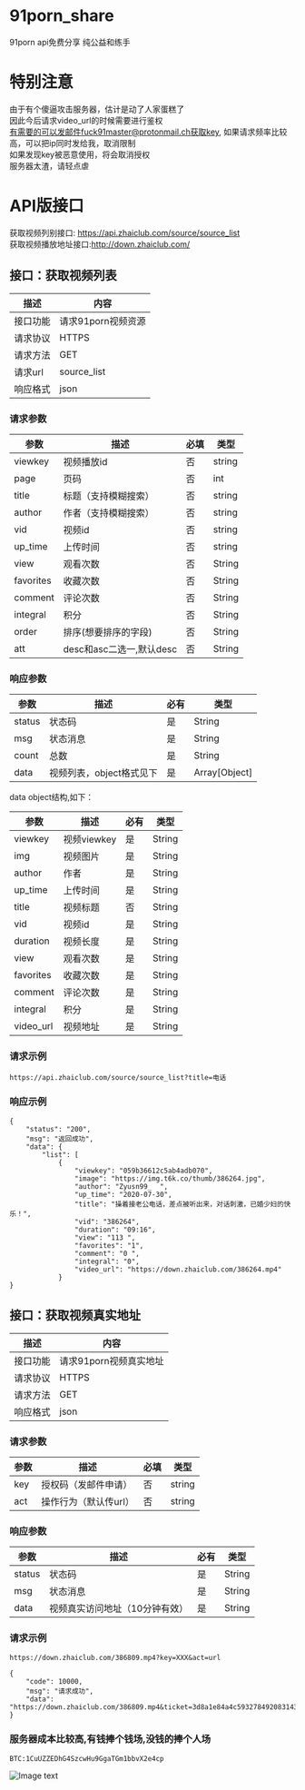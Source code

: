 # 91porn_share
91porn api免费分享 纯公益和练手
# 特别注意
由于有个傻逼攻击服务器，估计是动了人家蛋糕了  
因此今后请求video_url的时候需要进行鉴权   
有需要的可以发邮件fuck91master@protonmail.ch获取key,
如果请求频率比较高，可以把ip同时发给我，取消限制     
如果发现key被恶意使用，将会取消授权  
服务器太渣，请轻点虐
# API版接口 

获取视频列别接口: https://api.zhaiclub.com/source/source_list  
获取视频播放地址接口:http://down.zhaiclub.com/

## 接口：获取视频列表
| 描述     | 内容               |
| -------- | ------------------ |
| 接口功能 | 请求91porn视频资源 |
| 请求协议 | HTTPS              |
| 请求方法 | GET                |
| 请求url  | source_list           |
| 响应格式 | json               |

### 请求参数

| 参数     | 描述                                             | 必填 | 类型   |
| -------- | ------------------------------------------------| ---- | ------ |
| viewkey  | 视频播放id                                       | 否  | string    |
| page     | 页码                                            | 否  | int    |
| title    | 标题（支持模糊搜索）                               | 否  | string   |
| author   | 作者（支持模糊搜索）                                | 否  |  string   |
| vid      |视频id                                              | 否  |  string   |
| up_time  |上传时间                                             | 否  | string   |
| view     | 观看次数  | 否   | String |
| favorites | 收藏次数  | 否   | String |
| comment   | 评论次数  | 否   | String |
| integral | 积分  | 否   | String |
| order    | 排序(想要排序的字段)  | 否   | String |
| att      | desc和asc二选一,默认desc  | 否   | String |


### 响应参数

| 参数        | 描述                     | 必有 | 类型          |
| ----------- | ------------------------ | ---- | ------------- |
| status   | 状态码                   | 是   | String        |
| msg | 状态消息                   | 是   | String        |
| count| 总数         | 是   | String        |
| data | 视频列表，object格式见下 | 是   | Array[Object] |


data object结构,如下：

| 参数       | 描述        | 必有 | 类型   |
| ---------- | ----------- | ---- | ------ |
| viewkey    | 视频viewkey | 是   | String |
| img      | 视频图片    | 是   | String |
| author        | 作者 | 是   | String |
| up_time   | 上传时间    | 是   | String |
| title   | 视频标题    | 否   | String |
| vid | 视频id    | 是   | String |
| duration | 视频长度  | 是   | String |
| view | 观看次数  | 是   | String |
| favorites | 收藏次数  | 是   | String |
| comment | 评论次数  | 是   | String |
| integral | 积分  | 是   | String |
| video_url | 视频地址  | 是   | String |

### 请求示例

```
https://api.zhaiclub.com/source/source_list?title=电话
```

### 响应示例


```
{
    "status": "200",
    "msg": "返回成功",
    "data": {
        "list": [
            {
                "viewkey": "059b36612c5ab4adb070",
                "image": "https://img.t6k.co/thumb/386264.jpg",
                "author": "Zyusn99_  ",
                "up_time": "2020-07-30",
                "title": "操着接老公电话，差点被听出来，对话刺激，已婚少妇的快乐！",
                "vid": "386264",
                "duration": "09:16",
                "view": "113 ",
                "favorites": "1",
                "comment": "0 ",
                "integral": "0",
                "video_url": "https://down.zhaiclub.com/386264.mp4"
            }
}
```
## 接口：获取视频真实地址
| 描述     | 内容               |
| -------- | ------------------ |
| 接口功能 | 请求91porn视频真实地址 |
| 请求协议 | HTTPS              |
| 请求方法 | GET                |
| 响应格式 | json               |

### 请求参数

| 参数     | 描述                                             | 必填 | 类型   |
| -------- | ------------------------------------------------ | ---- | ------ |
| key     | 授权码（发邮件申请）                                             | 否  | string    |
| act     | 操作行为（默认传url）                                            | 否  | string   |



### 响应参数

| 参数        | 描述                     | 必有 | 类型          |
| ----------- | ------------------------ | ---- | ------------- |
| status   | 状态码                   | 是   | String        |
| msg | 状态消息                   | 是   | String        |
| data | 视频真实访问地址（10分钟有效）| 是   | String |

### 请求示例

```
https://down.zhaiclub.com/386809.mp4?key=XXX&act=url
```

```
{
    "code": 10000,
    "msg": "请求成功",
    "data": "https://down.zhaiclub.com/386809.mp4&ticket=3d8a1e84a4c593278492083143cc94b2"
}
```

### 服务器成本比较高,有钱捧个钱场,没钱的捧个人场

```
BTC:1CuUZZEDhG4SzcwHu9GgaTGm1bbvX2e4cp

```
![Image text](https://github.com/fuck91master/91porn_share/blob/master/BTC.jpg)



